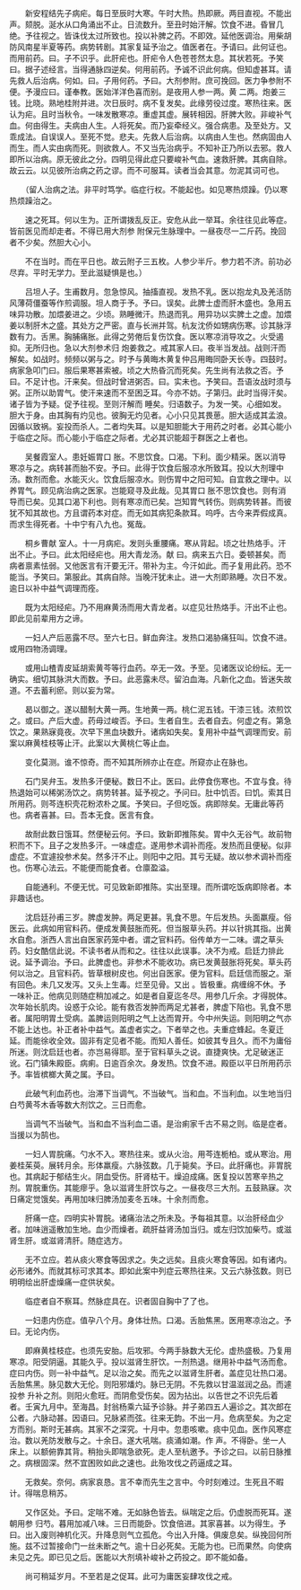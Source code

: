 <!-- { "loadSidebar": true } -->
　　新安程结先子病疟。每日至辰时大寒。午时大热。热即厥。两目直视。不能出声。颏脱。涎水从口角涌出不止。日流数升。至丑时始汗解。饮食不进。昏冒几绝。予往视之。皆诛伐太过所致也。投以补脾之药。不即效。延他医调治。用柴胡防风南星半夏等药。病势转剧。其家复延予治之。值医者在。予请曰。此何证也。而用前药。曰。子不识乎。此肝疟也。肝疟令人色苍苍然太息。其状若死。予笑曰。据子述经言。当得通脉四逆矣。何用前药。予诚不识此何病。但知虚甚耳。请先救人后治病。何如。曰。子用何药。予曰。大剂参附。庶可挽回。医力争参附不便。予漫应曰。谨奉教。医始洋洋色喜而别。是夜用人参一两。黄 二两。炮姜三钱。比晓。熟地桂附并进。次日辰时。病不复发矣。此缘劳役过度。寒热往来。医认为疟。且时当秋令。一味发散寒凉。重虚其虚。展转相因。肝脾大败。非峻补气血。何由得生。夫病由人生。人将死矣。而乃妄牵经义。强合病患。及至处方。又乖成法。自误误人。至死不觉。悲夫。先救人后治病。以病由人生也。然病固由人而生。而人实由病而死。则欲救人。不又当先治病乎。不知补正乃所以去邪。救人即所以治病。原无彼此之分。四明见得此症只要峻补气血。速救肝脾。其病自除。故云云。以见彼所治病之药之谬。而不可服耳。读者当会其意。勿泥其词可也。

　　（留人治病之法。非平时笃学。临症行权。不能起也。如见寒热烦躁。仍以寒热烦躁治之。

　　速之死耳。何以生为。正所谓拨乱反正。安危从此一举耳。余往往见此等症。皆前医见而却走者。不得已用大剂参 附保元生脉理中。一昼夜尽一二斤药。挽回者不少矣。然胆大心小。

　　不在当时。而在平日也。故云附子三五枚。人参少半斤。参力若不济。前功必尽弃。平时无学力。至此滋疑惧是也。）

　　吕坦人子。生甫数月。忽急惊风。抽搐直视。发热不乳。医以抱龙丸及羌活防风薄荷僵蚕等作煎调服。坦人商于予。予曰。误矣。此脾士虚而肝木盛也。急用五味异功散。加煨姜进之。少顷。熟睡微汗。热退而乳。用异功以实脾土之虚。加煨姜以制肝木之盛。其处方之严密。直与长洲并驾。杭友沈侨如甥病伤寒。诊其脉浮数有力。舌黑。胸脯痛胀。此得之劳倦后复伤饮食。医以寒凉消导攻之。火受遏抑。无所归也。急以大剂参术归 炮姜救之。戒其家人曰。夜半当发战。战则汗而解矣。如战时。频频以粥与之。时予与黄晦木黄复仲吕用晦同卧天长寺。四鼓时。病家急叩门曰。服后果寒甚索被。顷之大热昏沉而死矣。先生尚有法救之否。予曰。不足计也。汗来矣。但战时曾进粥否。曰。实未也。予笑曰。吾语汝战时须与粥。正所以助胃气。使汗来速而不至困乏耳。今亦不妨。子第归。此时当得汗矣。诸子皆为予疑。促予往视。至则汗解而 睡矣。归语数子。为发一笑。心细如发。胆大于身。由其胸有灼见也。彼胸无灼见者。心小只见其畏葸。胆大适成其孟浪。因循以致祸。妄投而杀人。二者均失耳。以是知胆能大于用药之时者。必其心能小于临症之际。而心能小于临症之际者。尤必其识能超于群医之上者也。

　　吴餐霞室人。患妊娠胃口 胀。不思饮食。口渴。下利。面少精采。医以消导寒凉与之。病转甚而胎不安。予曰。此得于饮食后服凉水所致耳。投以大剂理中汤。数剂而愈。水能灭火。饮食后服凉水。则伤胃中之阳可知。自宜救之理中。以养胃气。顾见病治病之医家。岂能窥寻及此哉。见其胃口 胀不思饮食也。则有消导而已矣。见其口渴下利也。则有寒凉而已矣。岂知胃气转伤。则病势转甚。而彼犹不知其故也。方且谓药本对症。而无如其病犯条款耳。呜呼。古今来弄假成真。而求生得死者。十中宁有八九也。冤哉。

　　桐乡曹献 室人。十一月病疟。发则头重腰痛。寒从背起。顷之壮热烙手。汗出不止。予曰。此太阳经疟也。用大青龙汤。献 曰。病来五六日。委顿甚矣。而病者禀素怯弱。又他医言有汗要无汗。带补为主。今汗如此。而子复用此药。恐不能当。予笑曰。第服此。其病自除。当晚汗犹未止。进一大剂即熟睡。次日不发。逾日以补中益气调理而痊。

　　既为太阳经疟。乃不用麻黄汤而用大青龙者。以症见壮热烙手。汗出不止也。即此见前辈用方之谛。

　　一妇人产后恶露不尽。至六七日。鲜血奔注。发热口渴胁痛狂叫。饮食不进。或用四物汤调理。

　　或用山楂青皮延胡索黄芩等行血药。卒无一效。予至。见诸医议论纷纭。无一确实。细切其脉洪大而数。予曰。此恶露未尽。留泊血海。凡新化之血。皆迷失故道。不去蓄利瘀。则以妄为常。

　　曷以御之。遂以醋制大黄一两。生地黄一两。桃仁泥五钱。干漆三钱。浓煎饮之。或曰。产后大虚。药毋过峻否。予曰。生者自生。去者自去。何虚之有。第急饮之。果熟寐竟夜。次早下黑血块数升。诸病如失矣。复用补中益气调理而安。前案以麻黄桂枝等止汗。此案以大黄桃仁等止血。

　　变化莫测。谁不惊奇。而不知其所辨亦止在症。所窥亦止在脉也。

　　石门吴弁玉。发热多汗便秘。数日不止。医曰。此停食伤寒也。不宜与食。待热退始可以稀粥汤饮之。病势转甚。延予视之。予问曰。肚中饥否。曰饥。索其日所用药。则芩连枳壳花粉浓朴之属。予笑曰。子但吃饭。病即除矣。无庸此等药也。病者喜甚。曰。吾本无食。医言有食。

　　故耐此数日饿耳。然便秘云何。予曰。致新即推陈矣。胃中久无谷气。故前物积而不下。且子之发热多汗。一味虚症。遂用参术调补而痊。发热而且便秘。似非虚症。不宜遽投参术矣。然多汗不止。则阳中之阳。其亏无疑。故以参术调补而痊也。伤寒心法云。不能便而能食者。仓廪盈溢。

　　自能通利。不便无忧。可见致新即推陈。实出至理。而所谓吃饭病即除者。本非趣话也。

　　沈启廷孙甫三岁。脾虚发肿。两足更甚。乳食不思。午后发热。头面羸瘦。俗医云。此病如用官料药。便成发黄鼓胀而死。但当服草头药。并以针挑其指。出黄水自愈。浙西人言出自医家药笼中者。谓之官料药。俗传单方一二味。谓之草头药。妇女酷信此说。不读书者从而和之。往往以此误事。决不为戒。启廷力排此说。延予调治。予曰。此脾虚也。非参术不能收功。病已发黄鼓胀将死矣。草头药何以治之。且官料药。皆草根树皮也。何出自医家。便为官料。启廷信而服之。渐有回色。未几又发泻。又头上生毒。烂至见骨。又出 。皆极重。病缠绵不休。予一味补正。他病见则随症稍加减之。如是者自夏迄冬尽。用参几斤余。才得脱体。次年始长肌肉。设惑于众论。能有救否发肿而两足尤甚者，脾虚下陷也。乳食不思者。属阳明胃土受病。盖脾运则阳明之气上达而胃开。今中州失运。则阳明之气亦不能上达也。补正者补中益气。盖虚者实之。下者举之也。夫重症蜂起。冬夏迁延。而能徐收全效。固非有定见者不能。而知人善任。如彼其专且久。而不为庸俗所迷。则沈启廷也者。亦岂易得耶。至于官料草头之说。直捷爽快。尤足破迷正讹。石门镇朱殿臣。病痢。日逾百余次。身发热。饮食不进。殿臣以平日所用药示予。率皆槟榔大黄之属。予曰。

　　此破气利血药也。治滞下当调气。不当破气。当和血。不当利血。以生地当归白芍黄芩木香等数大剂饮之。三日而愈。

　　当调气不当破气。当和血不当利血二语。是治痢家千古不易之则。临是症者。当援以为鹄也。

　　一妇人胃脘痛。勺水不入。寒热往来。或从火治。用芩连栀柏。或从寒治。用姜桂茱萸。展转月余。形体羸瘦。六脉弦数。几于毙矣。予曰。此肝痛也。非胃脘也。其病起于郁结生火。阴血受伤。肝肾枯干。燥迫成痛。医复投以苦寒辛热之剂。胃脘重伤。其能瘳乎。急以滋肾生肝饮与之。一昼夜尽三大剂。五鼓熟寐。次日痛定觉饿矣。再用加味归脾汤加麦冬五味。十余剂而愈。

　　肝痛一症。四明实补胃脘。诸痛治法之所未及。予每祖其意。以治肝经血少者。加味逍遥散加生地。血少而燥者。疏肝益肾汤加当归。或左归饮加柴芍。或滋肾生肝。或滋肾清肝。随症选方。

　　无不立应。若从痰火寒食等因求之。失之远矣。且痰火寒食等因。如有诸内。必形诸外。而就其标可求其本。即如此案中列症云寒热往来。又云六脉弦数。则已明明绘出肝虚燥痛一症供状矣。

　　临症者自不察耳。然脉症具在。识者固自胸中了了也。

　　一妇患内伤症。值孕八个月。身体壮热。口渴。舌胎焦黑。医用寒凉治之。予曰。无论内伤。

　　即麻黄桂枝症。也须先安胎。后攻邪。今两手脉数大无伦。虚热盛极。乃复用寒凉。阳受阴逼。其能久乎。投以滋肾生肝饮。一剂热退。继用补中益气汤而愈。症曰内伤。则一补中益气。足以治之矣。而先之以滋肾生肝者。盖症见壮热口渴。舌胎焦黑。脉见数大无伦。则阳邪燔灼。脉已无阴。不先救以甘温滋润之品。而遽投参 升补之剂。则阳火愈旺。而阴愈受伤矣。因为拈出。以告世之不识先后着者。壬寅九月中。至海昌。封翁杨乘六延予诊脉。并子弟四五人遍诊之。其次郎在公者。六脉动甚。因语曰。兄脉紧而弦。往来无韵。不出一月。危病至矣。为之定方而别。斯时无甚病。其家不之深究。十月中。忽患咳嗽。痰中见血。医作风寒症治。数以羌防发散与之。十余日。遂大吼喘。痰涌如潮。作 声。不得卧。坐一人床上。以额俯靠其背。稍抬头即喘急欲死。走人至杭邀予。予诊之曰。以前日脉推之。病根固深。然不宜困败如此之速也。此殆攻伐之药逼成之耳。

　　无救矣。奈何。病家哀恳。言不幸而先生之言中。今时刻难过。生死且不暇计。得喘息稍苏。

　　又作区处。予曰。定喘不难。无如脉色皆去。纵喘定之后。仍虚脱而死耳。遂朝用参 归芍。暮用加减八味。三日而能卧。饮食倍进。其家喜甚。以为得生。予曰。出入废则神机化灭。升降息则气立孤危。今出入升降。俱废息矣。纵挽回何所施。兹不过暂接命门一丝未断之气。逾十日必死矣。无能为也。已而果然。向使病未见之先。即已见之后。医能以大剂填补峻补之药投之。即不能如备。

　　尚可稍延岁月。不至若是之促耳。此可为庸医妄肆攻伐之戒。

